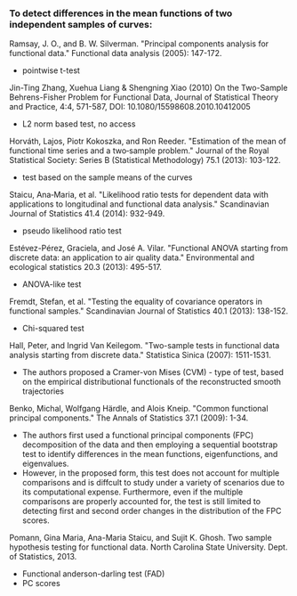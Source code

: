 

### To detect differences in the mean functions of two independent samples of curves: 

Ramsay, J. O., and B. W. Silverman. "Principal components analysis for functional data." Functional data analysis (2005): 147-172.

* pointwise t-test

Jin-Ting Zhang, Xuehua Liang & Shengning Xiao (2010) On the Two-Sample Behrens-Fisher Problem for Functional Data, Journal of Statistical Theory and Practice, 4:4, 571-587, DOI: 10.1080/15598608.2010.10412005

* L2 norm based test, no access

Horváth, Lajos, Piotr Kokoszka, and Ron Reeder. "Estimation of the mean of functional time series and a two‐sample problem." Journal of the Royal Statistical Society: Series B (Statistical Methodology) 75.1 (2013): 103-122.

* test based on the sample means of the curves

Staicu, Ana‐Maria, et al. "Likelihood ratio tests for dependent data with applications to longitudinal and functional data analysis." Scandinavian Journal of Statistics 41.4 (2014): 932-949.

* pseudo likelihood ratio test 

Estévez-Pérez, Graciela, and José A. Vilar. "Functional ANOVA starting from discrete data: an application to air quality data." Environmental and ecological statistics 20.3 (2013): 495-517.

* ANOVA-like test 

[comment]: <> (* regularized M-test)


Fremdt, Stefan, et al. "Testing the equality of covariance operators in functional samples." Scandinavian Journal of Statistics 40.1 (2013): 138-152.


* Chi-squared test 

Hall, Peter, and Ingrid Van Keilegom. "Two-sample tests in functional data analysis starting from discrete data." Statistica Sinica (2007): 1511-1531.

* The authors proposed a Cramer-von Mises (CVM) - type of test, based on the empirical distributional functionals of the reconstructed smooth trajectories

Benko, Michal, Wolfgang Härdle, and Alois Kneip. "Common functional principal components." The Annals of Statistics 37.1 (2009): 1-34.

* The authors first used a functional principal components (FPC) decomposition of the data and then employing a sequential bootstrap test to identify differences in the mean functions, eigenfunctions, and eigenvalues. 
* However, in the proposed form, this test does not account for multiple comparisons and is diffcult to study under a variety of scenarios due to its computational expense. Furthermore, even if the multiple comparisons are properly accounted for, the test is still limited to detecting first and second order changes in the distribution of the FPC scores.


Pomann, Gina Maria, Ana-Maria Staicu, and Sujit K. Ghosh. Two sample hypothesis testing for functional data. North Carolina State University. Dept. of Statistics, 2013.

* Functional anderson-darling test (FAD)
* PC scores
